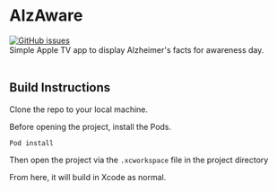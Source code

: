 # AlzAware
[![GitHub issues](https://img.shields.io/github/issues/badges/shields.svg)](https://github.com/JGagn0n/AlzAware/issues)<br>
Simple Apple TV app to display Alzheimer's facts for awareness day.
<br><br>
## Build Instructions ##
Clone the repo to your local machine. 

Before opening the project, install the Pods.

`Pod install`

Then open the project via the `.xcworkspace` file in the project directory

From here, it will build in Xcode as normal.


